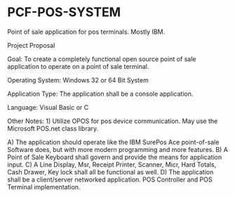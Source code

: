 # PCF-POS-SYSTEM
Point of sale application for pos terminals. Mostly IBM.


Project Proposal

Goal:  To create a completely functional open source point of sale application to operate on a point of sale terminal.

Operating System: Windows 32 or 64 Bit System

Application Type: The application shall be a console application.

Language: Visual Basic or C

Other Notes:     1) Utilize OPOS for pos device communication. May use the Microsoft POS.net class library.

A) The application should operate like the IBM SurePos Ace point-of-sale Software does, but with more modern programming and more features.
B) A Point of Sale Keyboard shall govern and provide the means for application input.
C) A Line Display, Msr, Receipt Printer, Scanner, Micr, Hard Totals, Cash Drawer, Key lock shall all be functional as well.
D) The application shall be a client/server networked application. POS Controller and POS Terminal implementation.

